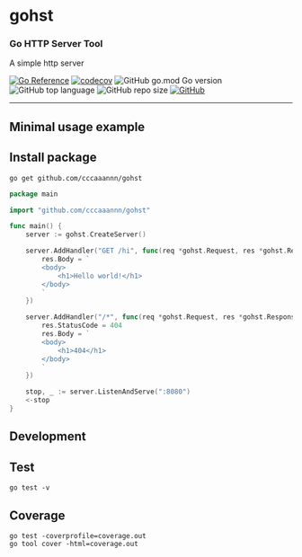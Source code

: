 # gohst

### Go HTTP Server Tool
A simple http server

[![Go Reference](https://pkg.go.dev/badge/github.com/cccaaannn/gohst.svg)](https://pkg.go.dev/github.com/cccaaannn/gohst) [![codecov](https://codecov.io/github/cccaaannn/gohst/graph/badge.svg?token=CM770U3IB4)](https://codecov.io/github/cccaaannn/gohst) ![GitHub go.mod Go version](https://img.shields.io/github/go-mod/go-version/cccaaannn/gohst) ![GitHub top language](https://img.shields.io/github/languages/top/cccaaannn/gohst?color=008B8B&style=flat-square) ![GitHub repo size](https://img.shields.io/github/repo-size/cccaaannn/gohst?color=FF6347&style=flat-square) [![GitHub](https://img.shields.io/github/license/cccaaannn/gohst?color=green&style=flat-square)](https://github.com/cccaaannn/gohst/blob/master/LICENSE)

---

## Minimal usage example

## Install package
```shell
go get github.com/cccaaannn/gohst
```

```go
package main

import "github.com/cccaaannn/gohst"

func main() {
	server := gohst.CreateServer()

	server.AddHandler("GET /hi", func(req *gohst.Request, res *gohst.Response) {
		res.Body = `
		<body>
			<h1>Hello world!</h1>
		</body>
		`
	})

	server.AddHandler("/*", func(req *gohst.Request, res *gohst.Response) {
		res.StatusCode = 404
		res.Body = `
		<body>
			<h1>404</h1>
		</body>
		`
	})

	stop, _ := server.ListenAndServe(":8080")
	<-stop
}
```

## Development

## Test
```shell
go test -v
```
## Coverage
```shell
go test -coverprofile=coverage.out
go tool cover -html=coverage.out
```

